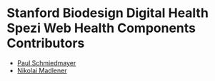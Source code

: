 <!--

This source file is part of the Stanford Biodesign Digital Health Spezi Web Health Components open-source project

SPDX-FileCopyrightText: 2024 Stanford University and the project authors (see CONTRIBUTORS.md)

SPDX-License-Identifier: MIT

-->

# Stanford Biodesign Digital Health Spezi Web Health Components Contributors

- [Paul Schmiedmayer](https://github.com/PSchmiedmayer)
- [Nikolai Madlener](https://github.com/NikolaiMadlener)
